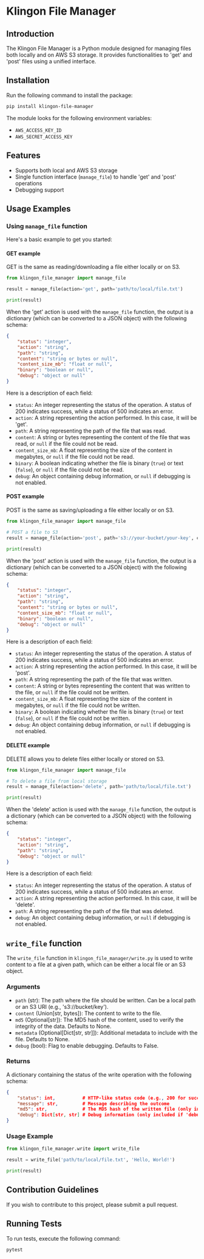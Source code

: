 # Klingon File Manager

## Introduction
The Klingon File Manager is a Python module designed for managing files both locally and on AWS S3 storage. 
It provides functionalities to 'get' and 'post' files using a unified interface.

## Installation
Run the following command to install the package:
```bash
pip install klingon-file-manager
```
The module looks for the following environment variables:
- `AWS_ACCESS_KEY_ID`
- `AWS_SECRET_ACCESS_KEY`

## Features
- Supports both local and AWS S3 storage
- Single function interface (`manage_file`) to handle 'get' and 'post' operations
- Debugging support

## Usage Examples
### Using `manage_file` function
Here's a basic example to get you started:

#### GET example

GET is the same as reading/downloading a file either locally or on S3.
```python
from klingon_file_manager import manage_file

result = manage_file(action='get', path='path/to/local/file.txt')

print(result)
```

When the 'get' action is used with the `manage_file` function, the output is a dictionary (which can be converted to a JSON object) with the following schema:
```json
{
    "status": "integer",
    "action": "string",
    "path": "string",
    "content": "string or bytes or null",
    "content_size_mb": "float or null",
    "binary": "boolean or null",
    "debug": "object or null"
}
```

Here is a description of each field:

- `status`: An integer representing the status of the operation. A status of 200 indicates success, while a status of 500 indicates an error.
- `action`: A string representing the action performed. In this case, it will be 'get'.
- `path`: A string representing the path of the file that was read.
- `content`: A string or bytes representing the content of the file that was read, or `null` if the file could not be read.
- `content_size_mb`: A float representing the size of the content in megabytes, or `null` if the file could not be read.
- `binary`: A boolean indicating whether the file is binary (`true`) or text (`false`), or `null` if the file could not be read.
- `debug`: An object containing debug information, or `null` if debugging is not enabled.

#### POST example

POST is the same as saving/uploading a file either locally or on S3.
```python
from klingon_file_manager import manage_file

# POST a file to S3
result = manage_file(action='post', path='s3://your-bucket/your-key', content='Your content here')

print(result)
```

When the 'post' action is used with the `manage_file` function, the output is a dictionary (which can be converted to a JSON object) with the following schema:

```json
{
    "status": "integer",
    "action": "string",
    "path": "string",
    "content": "string or bytes or null",
    "content_size_mb": "float or null",
    "binary": "boolean or null",
    "debug": "object or null"
}
```
Here is a description of each field:

- `status`: An integer representing the status of the operation. A status of 200 indicates success, while a status of 500 indicates an error.
- `action`: A string representing the action performed. In this case, it will be 'post'.
- `path`: A string representing the path of the file that was written.
- `content`: A string or bytes representing the content that was written to the file, or `null` if the file could not be written.
- `content_size_mb`: A float representing the size of the content in megabytes, or `null` if the file could not be written.
- `binary`: A boolean indicating whether the file is binary (`true`) or text (`false`), or `null` if the file could not be written.
- `debug`: An object containing debug information, or `null` if debugging is not enabled.

#### DELETE example

DELETE allows you to delete files either locally or stored on S3.

```python
from klingon_file_manager import manage_file

# To delete a file from local storage
result = manage_file(action='delete', path='path/to/local/file.txt')

print(result)
```

When the 'delete' action is used with the `manage_file` function, the output is a dictionary (which can be converted to a JSON object) with the following schema:

```json
{
    "status": "integer",
    "action": "string",
    "path": "string",
    "debug": "object or null"
}
```

Here is a description of each field:

- `status`: An integer representing the status of the operation. A status of 200 indicates success, while a status of 500 indicates an error.
- `action`: A string representing the action performed. In this case, it will be 'delete'.
- `path`: A string representing the path of the file that was deleted.
- `debug`: An object containing debug information, or `null` if debugging is not enabled.

## `write_file` function

The `write_file` function in `klingon_file_manager/write.py` is used to write content to a file at a given path, which can be either a local file or an S3 object.

### Arguments

- `path` (str): The path where the file should be written. Can be a local path or an S3 URI (e.g., 's3://bucket/key').
- `content` (Union[str, bytes]): The content to write to the file.
- `md5` (Optional[str]): The MD5 hash of the content, used to verify the integrity of the data. Defaults to None.
- `metadata` (Optional[Dict[str, str]]): Additional metadata to include with the file. Defaults to None.
- `debug` (bool): Flag to enable debugging. Defaults to False.

### Returns

A dictionary containing the status of the write operation with the following schema:

```json
{
    "status": int,          # HTTP-like status code (e.g., 200 for success, 500 for failure)
    "message": str,         # Message describing the outcome
    "md5": str,             # The MD5 hash of the written file (only included if status is 200)
    "debug": Dict[str, str] # Debug information (only included if 'debug' flag is True)
}
```

### Usage Example

```python
from klingon_file_manager.write import write_file

result = write_file('path/to/local/file.txt', 'Hello, World!')

print(result)
```

## Contribution Guidelines
If you wish to contribute to this project, please submit a pull request.

## Running Tests
To run tests, execute the following command:
```bash
pytest
```
